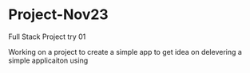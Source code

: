 # Project-Nov23
Full Stack Project try 01

Working on a project to create a simple app to get idea on delevering a simple applicaiton using 
